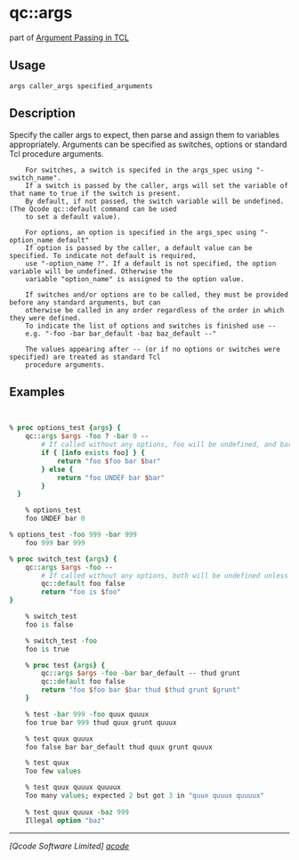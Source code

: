qc::args
========

part of [Argument Passing in TCL](../qc/wiki/ArgPassing)

Usage
-----
`args caller_args specified_arguments`

Description
-----------
Specify the caller args to expect, then parse and assign them to variables appropriately.
        Arguments can be specified as switches, options or standard Tcl procedure arguments.

        For switches, a switch is specifed in the args_spec using "-switch_name".
        If a switch is passed by the caller, args will set the variable of that name to true if the switch is present.
        By default, if not passed, the switch variable will be undefined. (The Qcode qc::default command can be used
        to set a default value).

        For options, an option is specified in the args_spec using "-option_name default"
        If option is passed by the caller, a default value can be specified. To indicate not default is required, 
        use "-option_name ?". If a default is not specified, the option variable will be undefined. Otherwise the
        variable "option_name" is assigned to the option value.

        If switches and/or options are to be called, they must be provided before any standard arguments, but can
        otherwise be called in any order regardless of the order in which they were defined. 
        To indicate the list of options and switches is finished use --
        e.g. "-foo -bar bar_default -baz baz_default --"

        The values appearing after -- (or if no options or switches were specified) are treated as standard Tcl 
        procedure arguments.

Examples
--------
```tcl


% proc options_test {args} {
    qc::args $args -foo ? -bar 0 --
        # If called without any options, foo will be undefined, and bar will be 0.
        if { [info exists foo] } {
            return "foo $foo bar $bar"
        } else {
            return "foo UNDEF bar $bar"
        }
  }

    % options_test
    foo UNDEF bar 0

% options_test -foo 999 -bar 999
    foo 999 bar 999

% proc switch_test {args} {
    qc::args $args -foo --
        # If called without any options, both will be undefined unless a default is manually set as in this case.
        qc::default foo false
        return "foo is $foo"
}

    % switch_test
    foo is false

    % switch_test -foo
    foo is true

    % proc test {args} {
        qc::args $args -foo -bar bar_default -- thud grunt
        qc::default foo false
        return "foo $foo bar $bar thud $thud grunt $grunt"
    }

    % test -bar 999 -foo quux quuux
    foo true bar 999 thud quux grunt quuux

    % test quux quuux
    foo false bar bar_default thud quux grunt quuux

    % test quux 
    Too few values

    % test quux quuux quuuux
    Too many values; expected 2 but got 3 in "quux quuux quuuux"
    
    % test quux quuux -baz 999
    Illegal option "baz"

```

----------------------------------
*[Qcode Software Limited] [qcode]*

[qcode]: http://www.qcode.co.uk "Qcode Software"